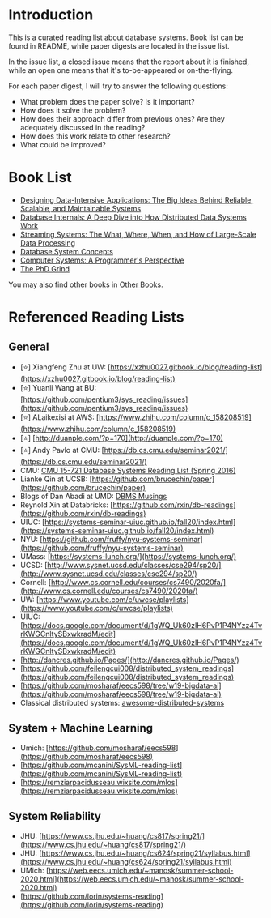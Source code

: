 # Introduction
This is a curated reading list about database systems. Book list can be found in README, while paper digests are located in the issue list. 

In the issue list, a closed issue means that the report about it is finished, while an open one means that it's to-be-appeared or on-the-flying. 

For each paper digest, I will try to answer the following questions: 
- What problem does the paper solve? Is it important? 
- How does it solve the problem? 
- How does their approach differ from previous ones? Are they adequately discussed in the reading? 
- How does this work relate to other research? 
- What could be improved? 


# Book List
- [Designing Data-Intensive Applications: The Big Ideas Behind Reliable, Scalable, and Maintainable Systems](https://github.com/Sunt-ing/database-system-readings/blob/main/DDIA-deisgning-data-intensive-applications.md)
- [Database Internals: A Deep Dive into How Distributed Data Systems Work](https://github.com/Sunt-ing/database-system-readings/blob/main/Database%20Internals.md)
- [Streaming Systems: The What, Where, When, and How of Large-Scale Data Processing](https://github.com/Sunt-ing/database-system-readings/blob/main/SS-streaming-systems.md)
- [Database System Concepts](https://github.com/Sunt-ing/database-system-readings/blob/main/Database%20System%20Concepts.md)
- [Computer Systems: A Programmer's Perspective](https://github.com/Sunt-ing/database-system-readings/blob/main/CS:APP-omputer%20Systems:%20A%20Programmer's%20Perspective.md)
- [The PhD Grind](https://github.com/Sunt-ing/database-system-readings/blob/main/The%20PhD%20Grind.md)

You may also find other books in [Other Books](https://github.com/Sunt-ing/database-system-readings/blob/main/Other%20Books.md).


# Referenced Reading Lists
## General 
- [:star:] Xiangfeng Zhu at UW: [https://xzhu0027.gitbook.io/blog/reading-list](https://xzhu0027.gitbook.io/blog/reading-list)
- [:star:] Yuanli Wang at BU: [https://github.com/pentium3/sys_reading/issues](https://github.com/pentium3/sys_reading/issues)
- [:star:] ALaikexisi at AWS: [https://www.zhihu.com/column/c_158208519](https://www.zhihu.com/column/c_158208519)
- [:star:] [http://duanple.com/?p=170](http://duanple.com/?p=170)
- [:star:] Andy Pavlo at CMU: [https://db.cs.cmu.edu/seminar2021/](https://db.cs.cmu.edu/seminar2021/)
- CMU: [CMU 15-721 Database Systems Reading List (Spring 2016)](https://15721.courses.cs.cmu.edu/spring2016/schedule.html)
- Lianke Qin at UCSB: [https://github.com/brucechin/paper](https://github.com/brucechin/paper)
- Blogs of Dan Abadi at UMD: [DBMS Musings](http://dbmsmusings.blogspot.com/)
- Reynold Xin at Databricks: [https://github.com/rxin/db-readings](https://github.com/rxin/db-readings)
- UIUC: [https://systems-seminar-uiuc.github.io/fall20/index.html](https://systems-seminar-uiuc.github.io/fall20/index.html)
- NYU: [https://github.com/fruffy/nyu-systems-seminar](https://github.com/fruffy/nyu-systems-seminar)
- UMass: [https://systems-lunch.org/](https://systems-lunch.org/)
- UCSD: [http://www.sysnet.ucsd.edu/classes/cse294/sp20/](http://www.sysnet.ucsd.edu/classes/cse294/sp20/)
- Cornell: [http://www.cs.cornell.edu/courses/cs7490/2020fa/](http://www.cs.cornell.edu/courses/cs7490/2020fa/)
- UW: [https://www.youtube.com/c/uwcse/playlists](https://www.youtube.com/c/uwcse/playlists)
- UIUC: [https://docs.google.com/document/d/1gWQ_Uk60zIH6PvP1P4NYzz4TvrKWGCnltySBxwkradM/edit](https://docs.google.com/document/d/1gWQ_Uk60zIH6PvP1P4NYzz4TvrKWGCnltySBxwkradM/edit)
- [http://dancres.github.io/Pages/](http://dancres.github.io/Pages/)
- [https://github.com/feilengcui008/distributed_system_readings](https://github.com/feilengcui008/distributed_system_readings)
- [https://github.com/mosharaf/eecs598/tree/w19-bigdata-ai](https://github.com/mosharaf/eecs598/tree/w19-bigdata-ai)
- Classical distributed systems: [awesome-distributed-systems](https://github.com/theanalyst/awesome-distributed-systems)

## System + Machine Learning
- Umich: [https://github.com/mosharaf/eecs598](https://github.com/mosharaf/eecs598)
- [https://github.com/mcanini/SysML-reading-list](https://github.com/mcanini/SysML-reading-list)
- [https://remziarpacidusseau.wixsite.com/mlos](https://remziarpacidusseau.wixsite.com/mlos)

## System Reliability
- JHU: [https://www.cs.jhu.edu/~huang/cs817/spring21/](https://www.cs.jhu.edu/~huang/cs817/spring21/)
- JHU: [https://www.cs.jhu.edu/~huang/cs624/spring21/syllabus.html](https://www.cs.jhu.edu/~huang/cs624/spring21/syllabus.html)
- UMich: [https://web.eecs.umich.edu/~manosk/summer-school-2020.html](https://web.eecs.umich.edu/~manosk/summer-school-2020.html)
- [https://github.com/lorin/systems-reading](https://github.com/lorin/systems-reading)


